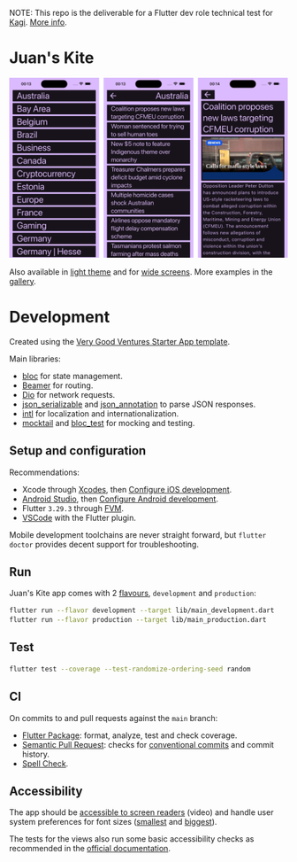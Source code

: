 NOTE: This repo is the deliverable for a Flutter dev role technical test for [Kagi](https://kagi.com/). [More info](./docs/test-instructions.md).

# Juan's Kite

<img width="600" src="images/dark.png"/>

Also available in [light theme](./images/light.png) and for [wide screens](images/wide-screen-layout.png). More examples in the [gallery](./docs/gallery.md).

# Development

Created using the [Very Good Ventures Starter App template](https://cli.vgv.dev/docs/templates/core).

Main libraries:

- [bloc](https://pub.dev/packages/flutter_bloc) for state management.
- [Beamer](https://pub.dev/packages/beamer) for routing.
- [Dio](https://pub.dev/packages/dio) for network requests.
- [json_serializable](https://pub.dev/packages/json_serializable) and [json_annotation](https://pub.dev/packages/json_annotation) to parse JSON responses.
- [intl](https://docs.flutter.dev/ui/accessibility-and-internationalization/internationalization) for localization and internationalization.
- [mocktail](https://pub.dev/packages/mocktail) and [bloc_test](https://pub.dev/packages/bloc_test) for mocking and testing.

## Setup and configuration

Recommendations:

- Xcode through [Xcodes](https://www.xcodes.app/), then [Configure iOS development](https://docs.flutter.dev/get-started/install/macos/mobile-ios#configure-ios-development).
- [Android Studio](https://developer.android.com/studio), then [Configure Android development](https://docs.flutter.dev/get-started/install/macos/mobile-android#configure-android-development).
- Flutter `3.29.3` through [FVM](https://fvm.app/).
- [VSCode](https://code.visualstudio.com/) with the Flutter plugin.

Mobile development toolchains are never straight forward, but `flutter doctor` provides decent support for troubleshooting.

## Run

Juan's Kite app comes with 2 [flavours](https://docs.flutter.dev/deployment/flavors), `development` and `production`:

```sh
flutter run --flavor development --target lib/main_development.dart
flutter run --flavor production --target lib/main_production.dart
```

## Test

```sh
flutter test --coverage --test-randomize-ordering-seed random
```

## CI

On commits to and pull requests against the `main` branch:

- [Flutter Package](https://workflows.vgv.dev/docs/workflows/flutter_package): format, analyze, test and check coverage.
- [Semantic Pull Request](https://workflows.vgv.dev/docs/workflows/semantic_pull_request): checks for [conventional commits](https://www.conventionalcommits.org/en/v1.0.0/) and commit history.
- [Spell Check](https://workflows.vgv.dev/docs/workflows/spell_check).

## Accessibility

The app should be [accessible to screen readers](./images/accessibility.mp4) (video) and handle user system preferences for font sizes ([smallest](./images/smallest-font-size.png) and [biggest](./images/biggest-font-size.png)).

The tests for the views also run some basic accessibility checks as recommended in the [official documentation](https://docs.flutter.dev/ui/accessibility-and-internationalization/accessibility#testing-accessibility-on-mobile).
